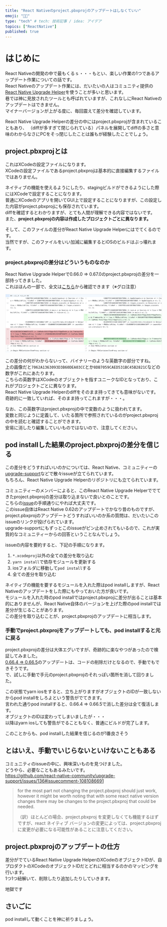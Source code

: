 ```yaml
---
title: "React Nativeのproject.pbxprojのアップデートはしなくていい"
emoji: "🙏🏻"
type: "tech" # tech: 技術記事 / idea: アイデア
topics: ["ReactNative"]
published: true
---
```


# はじめに

React Nativeの開発の中で最もくるｓ・・・もとい、楽しい作業の1つであるアップデート作業についての話です。  
React Nativeのアップデート作業には、だいたいの人はコミュニティ提供の[React Native Upgrade Helper](https://react-native-community.github.io/upgrade-helper/)を使うことが多いと思います。  
巷では神に見放されたツールとも呼ばれていますが、これなしにReact Nativeのアップデートはできません。  
マイナーバージョンが上がる度に、毎回震えて差分を確認しています。

React Native Upgrade Helperの差分の中にはproject.pbxprojが含まれていることもあり、
（diffが多すぎて閉じられている）パネルを展開してdiffの多さと意味のわからなさにPCをそっ閉じしたことは誰もが経験したことでしょう。

## project.pbxprojとは

これはXCodeの設定ファイルになります。  
XCodeの設定ファイルであるproject.pbxprojは基本的に直接編集するファイルではありません。

ネイティブの機能を使えるようにしたり、stagingビルドができるようにした際にはXCodeで設定することになります。  
普通にXCodeのアプリを開いてGUI上で設定することになりますが、この設定した内容がproject.pbxprojにも保存されています。  
diffを確認するとわかりますが、とても人間が理解できる内容ではないです。  
また、**project.pbxprojの内容は作成したプロジェクトごとに異なります。**

そして、このファイルの差分がReact Native Upgrade Helperにはでてくるのです。  
当然ですが、このファイルをいい加減に編集するとiOSのビルドはぶっ壊れます。

### project.pbxprojの差分はどういうものなのか

React Native Upgrade Helperで0.66.0 => 0.67.0のproject.pbxprojの差分を一部持ってきました。  
これはほんの一部で、全文は[こちら](https://react-native-community.github.io/upgrade-helper/?from=0.66.0&to=0.67.0)から確認できます（※グロ注意）

![project.pbxprojの差分](/images/react-native-upgrade-XCode/XCode-diff.png)

この差分の何がわからないって、バイナリーのような英数字の部分ですね。  
上の画像だと`7062A1363093D3B60DEA03CC`とか`8DB7059CAED531BC45B2821C`などの数字がこれにあたります。  
こちらの英数字はXCodeのオブジェクトを指すユニークなIDとなっており、これがプロジェクトごとに異なります。  
React Native Upgrade Helperのdiffをそのまま持ってきても意味がないです。  
奇跡的に一致していれば、そのまま持ってこれますが・・・。

なお、この英数字はproject.pbxprojの中で変数のように扱われてます。  
変数と同じように定義して、いたる箇所で参照されているのがproject.pbxprojの中を読むと確認することができます。  
安易に消したり編集していいものではないので、注意してください。

## pod installした結果のproject.pbxprojの差分を信じる

この差分をどうすればいいのかについては、React Native、コミュニティーの[upgrade-support](https://github.com/react-native-community/upgrade-support)などで散々issueが立てられています。  
もちろん、React Native Upgrade Helperのリポジトリにも立てられています。

コミュニティーのメンバーによると、このReact Native Upgrade Helperででてきたproject.pbxprojの差分は取り込まないで良いとのことです。  
こちらの[issue](https://github.com/react-native-community/upgrade-support/issues/13)の手順通りにやれば大丈夫です。  
このissue自体はReact Native 0.62のアップデートでかなり昔のものですが、project.pbxprojのアップデートどうすればいいのか系の質問は、だいたいこのissueのリンクが投げられています。  
upgrade-supportにもずっとこのissueがピン止めされてもいるので、これが実質的なコミュニティーからの回答ということなんでしょう。

issueの内容を要約すると、下記の手順になります。

1. `*.xcodeproj`以外の全ての差分を取り込む
1. `yarn install`で依存モジュールを更新する
1. iosフォルダに移動して`pod install`する
1. 全ての差分を取り込む

ネイティブの機能を要するモジュールを入れた際はpod installしますが、React Nativeのアップデートをした際にもやっておいた方が良いです。  
モジュールを入れた時のpod installではproject.pbxprojに差分が出ることは基本的にありませんが、React Native自体のバージョンを上げた際のpod installでは差分が生じることがあります。  
この差分を取り込むことが、project.pbxprojのアップデートに相当します。

### 手動でproject.pbxprojをアップデートしても、pod installすると元に戻る

project.pbxprojの差分は大体エグいですが、奇跡的に楽なやつがあったので検証してみました。  
[0.66.4 => 0.66.5](https://react-native-community.github.io/upgrade-helper/?from=0.66.4&to=0.66.5)のアップデートは、コードの削除だけとなるので、手動でもできそうです。  
で、試しに手動で手元のproject.pbxprojのそれっぽい箇所を消して回りました。

この状態でyarn iosをすると、立ち上がりますがオブジェクトのIDが一致しないからpod installをしろよという警告がでてきます。  
言われた通りpod installすると、0.66.4 => 0.66.5で消した差分は全て復活します。  
オブジェクトのIDは変わってしまいましたが・・・  
以降はyarn iosしても警告がでることもなく、普通にビルドが完了します。

このことからも、pod installした結果を信じるのが1番良さそう

## とはいえ、手動でいじらないといけないこともある

コミュニティのissueの中に、興味深いものを見つけました。  
どうやら、必要なこともあるみたいです。  
https://github.com/react-native-community/upgrade-support/issues/136#issuecomment-1081086691

> for the most part not changing the project.pbxproj should just work, however it might be worth noting that with
> some react native version changes there may be changes to the project.pbxproj that could be needed.
>
> （訳）ほとんどの場合、project.pbxproj を変更しなくても機能するはずですが、react ネイティブ バージョンの変更によっては、project.pbxproj に変更が必要になる可能性があることに注意してください。

## project.pbxprojのアップデートの仕方

差分がでているReact Native Upgrade HelperのXCodeのオブジェクトIDが、自プロダクトのXCodeのオブジェクトIDだとどれに相当するのかのマッピングを行います。  
1つ1つ紐解いて、削除したり追加したりしていきます。

地獄です

## さいごに

pod installして動くことを神に祈りましょう。
